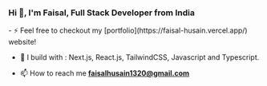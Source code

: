 <h3 align="left">Hi 👋, I'm Faisal, Full Stack Developer from India</h3>
- ⚡ Feel free to checkout my [portfolio](https://faisal-husain.vercel.app/) website!

- 🧰 I build with : Next.js, React.js, TailwindCSS, Javascript and Typescript.

- 📫 How to reach me **faisalhusain1320@gmail.com**




